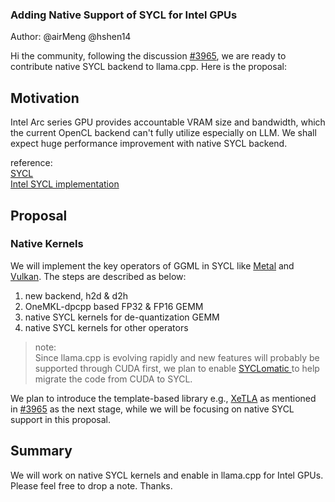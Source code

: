 <h3> Adding Native Support of SYCL for Intel GPUs </h3>

Author: @airMeng @hshen14

Hi the community, following the discussion [#3965](https://github.com/ggerganov/llama.cpp/discussions/3965), we are ready to contribute native SYCL backend to llama.cpp. Here is the proposal:

## Motivation

Intel Arc series GPU provides accountable VRAM size and bandwidth, which the current OpenCL backend can't fully utilize especially on LLM. We shall expect huge performance improvement with native SYCL backend.

reference:
<br>[SYCL](https://www.khronos.org/sycl/)</br>
[Intel SYCL implementation](https://www.intel.com/content/www/us/en/developer/tools/oneapi/data-parallel-c-plus-plus.html)

## Proposal

### Native Kernels

We will implement the key operators of GGML in SYCL like [Metal](https://github.com/ggerganov/llama.cpp/blob/master/ggml-metal.metal) and [Vulkan](https://github.com/ggerganov/llama.cpp/pull/2059). The steps are described as below:

1. new backend, h2d & d2h
2. OneMKL-dpcpp based FP32 & FP16 GEMM
3. native SYCL kernels for de-quantization GEMM
3. native SYCL kernels for other operators

>note:
<br>Since llama.cpp is evolving rapidly and new features will probably be supported through CUDA first, we plan to enable [SYCLomatic ](https://github.com/oneapi-src/SYCLomatic) to help migrate the code from CUDA to SYCL.</br>

We plan to introduce the template-based library e.g., [XeTLA](https://github.com/intel/xetla) as mentioned in [#3965](https://github.com/ggerganov/llama.cpp/discussions/3965) as the next stage, while we will be focusing on native SYCL support in this proposal.

## Summary

We will work on native SYCL kernels and enable in llama.cpp for Intel GPUs. Please feel free to drop a note. Thanks.
